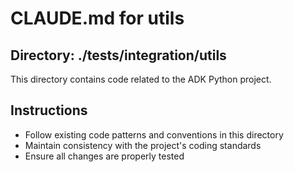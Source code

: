 # CLAUDE.md for utils

## Directory: ./tests/integration/utils

This directory contains code related to the ADK Python project.

## Instructions
- Follow existing code patterns and conventions in this directory
- Maintain consistency with the project's coding standards
- Ensure all changes are properly tested
